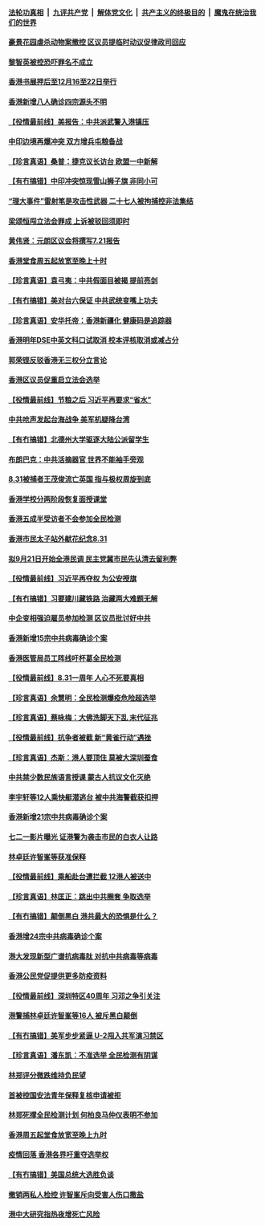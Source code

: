 

####  [法轮功真相](../../../../basic/blob/master/README.md?t=09041102) &nbsp;|&nbsp; [九评共产党](../../../../9ping.md/blob/master/README.md?t=09041102) &nbsp;|&nbsp; [解体党文化](../../../../jtdwh.md/blob/master/README.md?t=09041102)  &nbsp;|&nbsp; [共产主义的终极目的](../../../../gczydzjmd.md/blob/master/README.md?t=09041102) &nbsp;|&nbsp; [魔鬼在统治我们的世界](../../../../mgztzwmdsj.md/blob/master/README.md?t=09041102) 

#### [豪景花园虐杀动物案撤控 区议员提临时动议促律政司回应](../pages/nsc415/n12379231.md?t=09041102) 

#### [黎智英被控恐吓罪名不成立](../pages/nsc415/n12379232.md?t=09041102) 

#### [香港书展押后至12月16至22日举行](../pages/nsc415/n12379220.md?t=09041102) 

#### [香港新增八人确诊四宗源头不明](../pages/nsc415/n12379186.md?t=09041102) 

#### [【役情最前线】美报告：中共派武警入港镇压](../pages/nsc415/n12378632.md?t=09041102) 

#### [中印边境再爆冲突 双方增兵屯粮备战](../pages/nsc415/n12378965.md?t=09041102) 

#### [【珍言真语】桑普：捷克议长访台 欧盟一中新解](../pages/nsc415/n12378200.md?t=09041102) 

#### [【有冇搞错】中印冲突惊现雪山狮子旗 非同小可](../pages/nsc415/n12378342.md?t=09041102) 

#### [“理大事件”雷射笔是攻击性武器 二十七人被拘捕控非法集结](../pages/nsc415/n12376655.md?t=09041102) 

#### [梁颂恒闯立法会罪成 上诉被驳回须即时](../pages/nsc415/n12376627.md?t=09041102) 

#### [黄伟贤：元朗区议会将撰写7.21报告](../pages/nsc415/n12376589.md?t=09041102) 

#### [香港堂食周五起放宽至晚上十时](../pages/nsc415/n12376559.md?t=09041102) 

#### [【珍言真语】袁弓夷：中共假面目被揭 提前亮剑](../pages/nsc415/n12375456.md?t=09041102) 

#### [【有冇搞错】美对台六保证 中共武统变嘴上功夫](../pages/nsc415/n12375812.md?t=09041102) 

#### [【珍言真语】安华托帝：香港新疆化 健康码是追踪器](../pages/nsc415/n12373087.md?t=09041102) 

#### [香港明年DSE中英文科口试取消 校本评核取消或减占分](../pages/nsc415/n12374044.md?t=09041102) 

#### [郭荣铿反驳香港无三权分立言论](../pages/nsc415/n12373999.md?t=09041102) 

#### [香港区议员促重启立法会选举](../pages/nsc415/n12373994.md?t=09041102) 

#### [【役情最前线】节粮之后 习近平再要求“省水”](../pages/nsc415/n12373879.md?t=09041102) 

#### [中共呛声发起台海战争 美军机疑降台湾](../pages/nsc415/n12373757.md?t=09041102) 

#### [【有冇搞错】北德州大学驱逐大陆公派留学生](../pages/nsc415/n12373380.md?t=09041102) 

#### [布朗巴克：中共活摘器官 世界不能袖手旁观](../pages/nsc415/n12371290.md?t=09041102) 

#### [8.31被捕者王茂俊流亡英国 指与极权周旋到底](../pages/nsc415/n12371493.md?t=09041102) 

#### [香港学校分两阶段恢复面授课堂](../pages/nsc415/n12371494.md?t=09041102) 

#### [香港五成半受访者不会参加全民检测](../pages/nsc415/n12371478.md?t=09041102) 

#### [香港市民太子站外献花纪念8.31](../pages/nsc415/n12371440.md?t=09041102) 

#### [拟9月21日开始全港民调 民主党冀市民先认清去留利弊](../pages/nsc415/n12371470.md?t=09041102) 

#### [【役情最前线】习近平再夺权 为公安授旗](../pages/nsc415/n12371037.md?t=09041102) 

#### [【有冇搞错】习要建川藏铁路 治藏两大难题无解](../pages/nsc415/n12370434.md?t=09041102) 

#### [中企变相强迫雇员参加检测 区议员批讨好中共](../pages/nsc415/n12368864.md?t=09041102) 

#### [香港新增15宗中共病毒确诊个案](../pages/nsc415/n12368862.md?t=09041102) 

#### [香港医管局员工阵线吁杯葛全民检测](../pages/nsc415/n12368824.md?t=09041102) 

#### [【役情最前线】8.31一周年 人心不死要真相](../pages/nsc415/n12368462.md?t=09041102) 

#### [【珍言真语】余慧明：全民检测爆疫危险超选举](../pages/nsc415/n12367604.md?t=09041102) 

#### [【珍言真语】蔡咏梅：大佛洗脚天下乱 末代征兆](../pages/nsc415/n12364079.md?t=09041102) 

#### [【役情最前线】抗争者被截 新“黄雀行动”遇挫](../pages/nsc415/n12365347.md?t=09041102) 

#### [【珍言真语】杰斯：港人要顶住 莫被大深圳蚕食](../pages/nsc415/n12365307.md?t=09041102) 

#### [中共禁少数民族语言授课 蒙古人抗议文化灭绝](../pages/nsc415/n12362711.md?t=09041102) 

#### [李宇轩等12人乘快艇潜逃台 被中共海警截获扣押](../pages/nsc415/n12362938.md?t=09041102) 

#### [香港新增21宗中共病毒确诊个案](../pages/nsc415/n12362937.md?t=09041102) 

#### [七二一影片曝光 证港警为袭击市民的白衣人让路](../pages/nsc415/n12362901.md?t=09041102) 

#### [林卓廷许智峯等获准保释](../pages/nsc415/n12362866.md?t=09041102) 

#### [【役情最前线】乘船赴台遭拦截 12港人被送中](../pages/nsc415/n12362347.md?t=09041102) 

#### [【珍言真语】林匡正：跳出中共圈套 争取选举](../pages/nsc415/n12362222.md?t=09041102) 

#### [【有冇搞错】颠倒黑白 港共最大的恐惧是什么？](../pages/nsc415/n12361984.md?t=09041102) 

#### [香港增24宗中共病毒确诊个案](../pages/nsc415/n12360155.md?t=09041102) 

#### [港大发现新型广谱抗病毒肽 对抗中共病毒等病毒](../pages/nsc415/n12360149.md?t=09041102) 

#### [香港公民党促提供更多防疫资料](../pages/nsc415/n12360123.md?t=09041102) 

#### [【役情最前线】深圳特区40周年 习邓之争引关注](../pages/nsc415/n12359122.md?t=09041102) 

#### [港警捕林卓廷许智峯等16人 被斥黑白颠倒](../pages/nsc415/n12360032.md?t=09041102) 

#### [【有冇搞错】美军步步紧逼 U-2闯入共军演习禁区](../pages/nsc415/n12358985.md?t=09041102) 

#### [【珍言真语】潘东凯：不准选举 全民检测有阴谋](../pages/nsc415/n12359090.md?t=09041102) 

#### [林郑评分微跌维持负民望](../pages/nsc415/n12357630.md?t=09041102) 

#### [首被控国安法青年保释复核申请被拒](../pages/nsc415/n12357593.md?t=09041102) 

#### [林郑死撑全民检测计划 何柏良马仲仪表明不参加](../pages/nsc415/n12357575.md?t=09041102) 

#### [香港周五起堂食放宽至晚上九时](../pages/nsc415/n12357546.md?t=09041102) 

#### [疫情回落 香港各界吁重夺选举权](../pages/nsc415/n12357373.md?t=09041102) 

#### [【有冇搞错】美国总统大选胜负谈](../pages/nsc415/n12356706.md?t=09041102) 

#### [撤销两私人检控 许智峯斥向受害人伤口撒盐](../pages/nsc415/n12355032.md?t=09041102) 

#### [港中大研究指热夜增死亡风险](../pages/nsc415/n12355020.md?t=09041102) 

